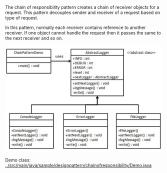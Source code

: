 

The chain of responsibility pattern creates a chain of receiver objects for a request. This pattern decouples sender and receiver of a request based on type of request.

In this pattern, normally each receiver contains reference to another receiver. If one object cannot handle the request then it passes the same to the next receiver and so on.

![pattern diagram](./images/chain_pattern_uml_diagram.jpg)

Demo class:
[../src/main/java/sample/designpattern/chainofresponsibility/Demo.java](../src/main/java/sample/designpattern/chainofresponsibility/Demo.java)

